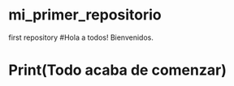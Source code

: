 # mi_primer_repositorio
first repository
#Hola a todos! Bienvenidos.

# Print(Todo acaba de comenzar)
